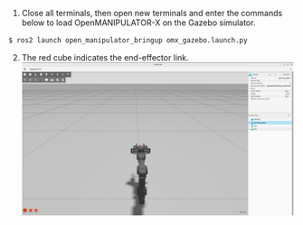 1. Close all terminals, then open new terminals and enter the commands below to load OpenMANIPULATOR-X on the Gazebo simulator.
```bash
$ ros2 launch open_manipulator_bringup omx_gazebo.launch.py
```

2. The red cube indicates the end-effector link.  
  ![](/assets/images/platform/openmanipulator_x/omx_gazebo.png) 